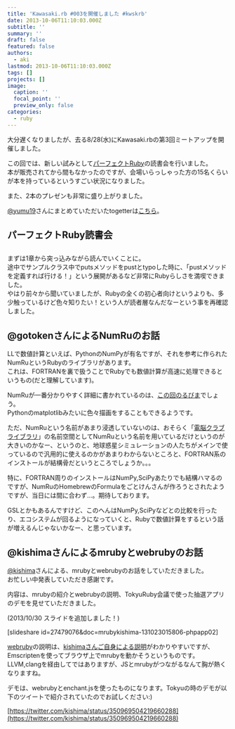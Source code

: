 ```yaml
---
title: 'Kawasaki.rb #003を開催しました #kwskrb'
date: 2013-10-06T11:10:03.000Z
subtitle: ''
summary: ''
draft: false
featured: false
authors:
  - aki
lastmod: 2013-10-06T11:10:03.000Z
tags: []
projects: []
image:
  caption: ''
  focal_point: ''
  preview_only: false
categories:
  - ruby
---
```

大分遅くなりましたが、去る8/28(水)にKawasaki.rbの第3回ミートアップを開催しました。

この回では、新しい試みとして[パーフェクトRuby](http://gihyo.jp/book/2013/978-4-7741-5879-2?ard=1381056613)の読書会を行いました。  
本が販売されてから間もなかったのですが、会場いらっしゃった方の15名くらいが本を持っているというすごい状況になりました。

また、2本のプレゼンも非常に盛り上がりました。

[@yumu19](https://twitter.com/yumu19)さんにまとめていただいたtogetterは[こちら](http://togetter.com/li/555597)。

## パーフェクトRuby読書会

## 
まずは1章から突っ込みながら読んでいくことに。  
途中でサンプルクラス中でputsメソッドをpustとtypoした時に、「pustメソッドを定義すれば行ける！」という展開があるなど非常にRubyらしさを満喫できました。  
やはり前々から聞いていましたが、Rubyの全くの初心者向けというよりも、多少触っているけど色々知りたい！という人が読者層なんだなーという事を再確認しました。
## 

## @gotokenさんによるNumRuのお話
LLで数値計算といえば、PythonのNumPyが有名ですが、それを参考に作られたNumRuというRubyのライブラリがあります。  
これは、FORTRANを裏で扱うことでRubyでも数値計算が高速に処理できるというもの(だと理解しています)。

NumRuが一番分かりやすく詳細に書かれているのは、[この回のるびま](http://magazine.rubyist.net/?0006-RLR)でしょう。  
Pythonのmatplotlibみたいに色々描画をすることもできるようです。

ただ、NumRuという名前があまり浸透していないのは、おそらく「[電脳クラブライブラリ](http://www.gfd-dennou.org/arch/dcl/)」の名前空間としてNumRuという名前を用いているだけというのが大きいのかなー、というのと、地球惑星シミュレーションの人たちがメインで使っているので汎用的に使えるのかがあまりわからないところと、FORTRAN系のインストールが結構骨だというところでしょうか。。。

特に、FORTRAN周りのインストールはNumPy,SciPyあたりでも結構ハマるのですが、NumRuのHomebrewのFormulaをごとけんさんが作ろうとされたようですが、当日には間に合わず...。期待しております。

GSLとかもあるんですけど、このへんはNumPy,SciPyなどとの比較を行ったり、エコシステムが回るようになっていくと、Rubyで数値計算をするという話が増えるんじゃないかなー、と思っています。

## @kishimaさんによるmrubyとwebrubyのお話
[@kishima](https://twitter.com/kishima)さんによる、mrubyとwebrubyのお話をしていただきました。  
お忙しい中発表していただき感謝です。

内容は、mrubyの紹介とwebrubyの説明、TokyuRuby会議で使った抽選アプリのデモを見せていただきました。

(2013/10/30 スライドを追加しました！)

[slideshare id=27479076&doc=mrubykishima-131023015806-phpapp02]

[webruby](https://github.com/xxuejie/webruby)の説明は、[kishimaさんご自身による説明](http://d.hatena.ne.jp/machaut/20130624/1372089582)がわかりやすいですが、Emscriptenを使ってブラウザ上でmrubyを動かそうというものです。  
LLVM,clangを経由してではありますが、JSとmrubyがつながるなんて胸が熱くなりますね。

デモは、webrubyとenchant.jsを使ったものになります。Tokyuの時のデモが以下のツイートで紹介されていたのでお試しください:)

[https://twitter.com/kishima/status/350969504219660288](https://twitter.com/kishima/status/350969504219660288)


